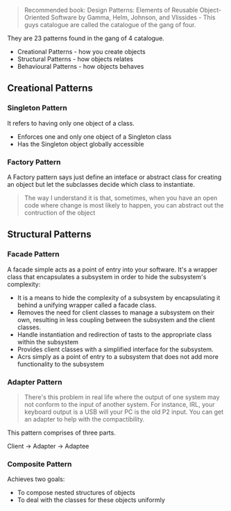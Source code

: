 > Recommended book: Design Patterns: Elements of Reusable Object-Oriented Software by Gamma, Helm, Johnson, and Vlissides - This guys catalogue are called the catalogue of the gang of four.

They are 23 patterns found in the gang of 4 catalogue.

- Creational Patterns - how you create objects
- Structural Patterns - how objects relates
- Behavioural Patterns - how objects behaves

## Creational Patterns

### Singleton Pattern

It refers to having only one object of a class.

- Enforces one and only one object of a Singleton class
- Has the Singleton object globally accessible

### Factory Pattern

A Factory pattern says just define an inteface or abstract class for creating an object but let the subclasses decide which class to instantiate.

> The way I understand it is that, sometimes, when you have an open code where change is most likely to happen, you can abstract out the contruction of the object

## Structural Patterns

### Facade Pattern

A facade simple acts as a point of entry into your software. It's a wrapper class that encapsulates a subsystem in order to hide the subsystem's complexity:

- It is a means to hide the complexity of a subsystem by encapsulating it behind a unifying wrapper called a facade class.
- Removes the need for client classes to manage a subsystem on their own, resulting in less coupling between the subsystem and the client classes.
- Handle instantiation and redirection of tasts to the appropriate class within the subsystem
- Provides client classes with a simplified interface for the subsystem.
- Acrs simply as a point of entry to a subsystem that does not add more functionality to the subsystem

### Adapter Pattern

> There's this problem in real life where the output of one system may not conform to the input of another system. For instance, IRL, your keyboard output is a USB will your PC is the old P2 input. You can get an adapter to help with the compactibility.

This pattern comprises of three parts.

Client -> Adapter -> Adaptee

### Composite Pattern
Achieves two goals:
- To compose nested structures of objects
- To deal with the classes for these objects uniformly